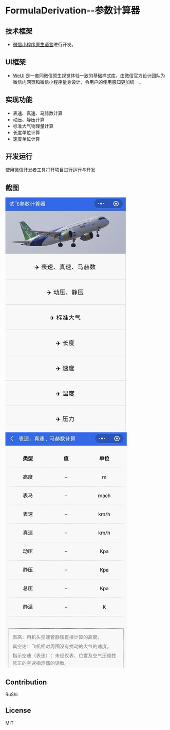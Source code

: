 
# FormulaDerivation--参数计算器

## 技术框架
* [微信小程序原生语言](https://developers.weixin.qq.com/miniprogram/dev/framework/)进行开发。

## UI框架
* [WeUI](https://weui.io/)
是一套同微信原生视觉体验一致的基础样式库，由微信官方设计团队为微信内网页和微信小程序量身设计，令用户的使用感知更加统一。

## 实现功能
* 表速、真速、马赫数计算
* 动压、静压计算
* 标准大气物理量计算
* 长度单位计算
* 速度单位计算

## 开发运行

使用微信开发者工具打开项目进行运行与开发

## 截图
![p1](./image/jt1.jpg)
![p2](./image/jt2.jpg)

## Contribution
RuShi

## License
MIT